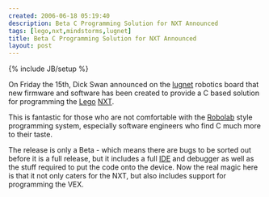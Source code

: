 ```yaml
---
created: 2006-06-18 05:19:40
description: Beta C Programming Solution for NXT Announced
tags: [lego,nxt,mindstorms,lugnet]
title: Beta C Programming Solution for NXT Announced
layout: post
---
```

{% include JB/setup %}

On Friday the 15th, Dick Swan announced on the [lugnet](/wiki/lugnet.html "Lego Users Group Network") robotics board that new firmware and software has been created to provide a C based solution for programming the [Lego](/wiki/lego.html "The best known construction toy") [NXT](/wiki/nxt.html "Legos NeXT generation robotics kit").

This is fantastic for those who are not comfortable with the [Robolab](/wiki/robolab.html "Robolab") style programming system, especially software engineers who find C much more to their taste.

The release is only a Beta - which means there are bugs to be sorted out before it is a full release, but it includes a full [IDE](/wiki/idetool.html "Integrated Development Environment") and debugger as well as the stuff required to put the code onto the device. Now the real magic here is that it not only caters for the NXT, but also includes support for programming the VEX.
